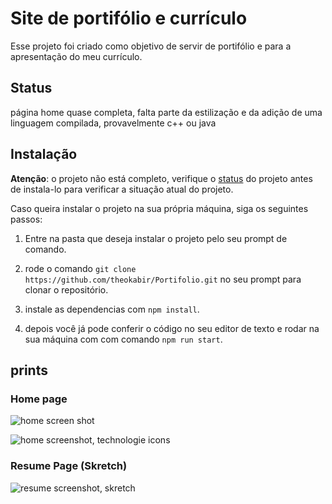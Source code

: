 # Site de portifólio e currículo

Esse projeto foi criado como objetivo de servir de portifólio e para a apresentação do meu currículo.

## Status

página home quase completa, falta parte da estilização e da adição de uma linguagem compilada, provavelmente c++ ou java

## Instalação

 **Atenção**: o projeto não está completo, verifique o [status](#status) do projeto antes de instala-lo para verificar a situação atual do projeto.

Caso queira instalar o projeto na sua própria máquina, siga os seguintes passos:

1. Entre na pasta que deseja instalar o projeto pelo seu prompt de comando.

2. rode o comando `git clone https://github.com/theokabir/Portifolio.git` no seu prompt para clonar o repositório.

3. instale as dependencias com `npm install`.

4. depois você já pode conferir o código no seu editor de texto e rodar na sua máquina com com comando `npm run start`.

## prints

### Home page

![home screen shot](https://i.imgur.com/xigrqDd.png)

![home screenshot, technologie icons](https://i.imgur.com/OO1Vn2X.png)

### Resume Page (Skretch)

![resume screenshot, skretch](https://i.imgur.com/XF2Pssu.png)
